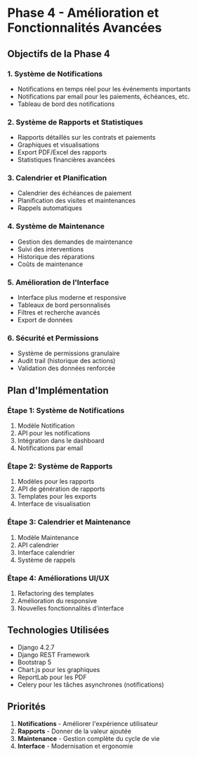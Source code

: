 # Phase 4 - Amélioration et Fonctionnalités Avancées

## Objectifs de la Phase 4

### 1. Système de Notifications
- Notifications en temps réel pour les événements importants
- Notifications par email pour les paiements, échéances, etc.
- Tableau de bord des notifications

### 2. Système de Rapports et Statistiques
- Rapports détaillés sur les contrats et paiements
- Graphiques et visualisations
- Export PDF/Excel des rapports
- Statistiques financières avancées

### 3. Calendrier et Planification
- Calendrier des échéances de paiement
- Planification des visites et maintenances
- Rappels automatiques

### 4. Système de Maintenance
- Gestion des demandes de maintenance
- Suivi des interventions
- Historique des réparations
- Coûts de maintenance

### 5. Amélioration de l'Interface
- Interface plus moderne et responsive
- Tableaux de bord personnalisés
- Filtres et recherche avancés
- Export de données

### 6. Sécurité et Permissions
- Système de permissions granulaire
- Audit trail (historique des actions)
- Validation des données renforcée

## Plan d'Implémentation

### Étape 1: Système de Notifications
1. Modèle Notification
2. API pour les notifications
3. Intégration dans le dashboard
4. Notifications par email

### Étape 2: Système de Rapports
1. Modèles pour les rapports
2. API de génération de rapports
3. Templates pour les exports
4. Interface de visualisation

### Étape 3: Calendrier et Maintenance
1. Modèle Maintenance
2. API calendrier
3. Interface calendrier
4. Système de rappels

### Étape 4: Améliorations UI/UX
1. Refactoring des templates
2. Amélioration du responsive
3. Nouvelles fonctionnalités d'interface

## Technologies Utilisées
- Django 4.2.7
- Django REST Framework
- Bootstrap 5
- Chart.js pour les graphiques
- ReportLab pour les PDF
- Celery pour les tâches asynchrones (notifications)

## Priorités
1. **Notifications** - Améliorer l'expérience utilisateur
2. **Rapports** - Donner de la valeur ajoutée
3. **Maintenance** - Gestion complète du cycle de vie
4. **Interface** - Modernisation et ergonomie 